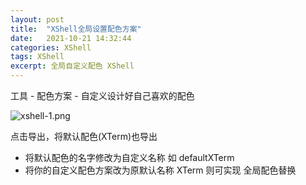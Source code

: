 ```yaml
---
layout: post
title:  "XShell全局设置配色方案"
date:   2021-10-21 14:32:44
categories: XShell
tags: XShell
excerpt: 全局自定义配色 XShell
---
```


工具 - 配色方案 - 自定义设计好自己喜欢的配色

![xshell-1.png](https://i.loli.net/2021/10/22/TZgEns2OMVNxu1l.png)

点击导出，将默认配色(XTerm)也导出

- 将默认配色的名字修改为自定义名称 如 defaultXTerm 
- 将你的自定义配色方案改为原默认名称 XTerm 则可实现 全局配色替换
